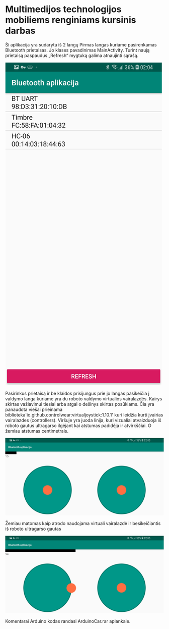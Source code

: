 # Multimedijos technologijos mobiliems renginiams kursinis darbas

Ši aplikacija yra sudaryta iš 2 langų 
Pirmas langas kuriame pasirenkamas Bluetooth prietaisas. Jo klases pavadinimas MainActivity. Turint naują prietaisą paspaudus „Refresh“ mygtuką galima atnaujinti sąrašą.
 
![Alt text](/misc/0.jpg?raw=true  "Double Joystick with custom size and colors")
 
Pasirinkus prietaisą ir be klaidos prisijungus prie jo langas pasikeičia į valdymo langa kuriame yra du roboto valdymo virtualios vairalazdės.
Kairys skirtas važiavimui tiesiai arba atgal o dešinys skirtas posūkiams.
Čia yra panaudota viešai prieinama biblioteka'io.github.controlwear:virtualjoystick:1.10.1' kuri leidžia kurti įvairias vairalazdes (controllers). Viršuje yra juoda linija, kuri vizualiai atvaizduoja iš roboto gautus ultragarso ilgėjant kai atstumas padidėja ir atvirkščiai. O žemiau atstumas centimetrais.

 ![Alt text size](/misc/1.jpg?raw=true "Double Joystick with custom size and colors")

Žemiau matomas kaip atrodo naudojama virtuali vairalazdė ir besikeičiantis iš roboto ultragarso gautas 
 
  ![Alt text size](/misc/2.jpg?raw=true "Double Joystick with custom size and colors")

Komentarai
Arduino kodas randasi ArduinoCar.rar aplankale.

